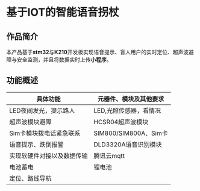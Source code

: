 # 基于IOT的智能语音拐杖

## 作品简介

本产品基于**stm32**与**K210**开发板实现语音提示、盲人用户的实时定位、超声波避障与安全监测，并且将数据实时上传**小程序**。

## 功能概述

| 具体功能                   | 元器件、模块及其他要求 |
| -------------------------- | ---------------------- |
| LED夜间发光，提示路人      | LED,光照传感器，看情况 |
| 超声波模块避障             | HCSR04超声波模块       |
| Sim卡模块拨电话紧急联系    | SIM800/SIM800A、Sim卡  |
| 语音提示、跌倒报警         | DLD3320A语音识别模块   |
| 实现软硬件对接以及数据传输 | 腾讯云mqtt             |
| 电池蓄电                   | 锂电池                 |
| 定位、路线导航             |                        |
